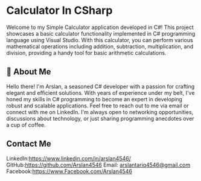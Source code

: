 
# Calculator In CSharp

Welcome to my Simple Calculator application developed in C#! This project showcases a basic calculator functionality implemented in C# programming language using Visual Studio. With this calculator, you can perform various mathematical operations including addition, subtraction, multiplication, and division, providing a handy tool for basic arithmetic calculations.
## 🚀 About Me
Hello there! I'm Arslan, a seasoned C# developer with a passion for crafting elegant and efficient solutions. With years of experience under my belt, I've honed my skills in C# programming to become an expert in developing robust and scalable applications.
Feel free to reach out to me via email or connect with me on LinkedIn. I'm always open to networking opportunities, discussions about technology, or just sharing programming anecdotes over a cup of coffee.




## Contact Me

LinkedIn:https://www.linkedin.com/in/arslan4546/
GitHub:https://github.com/Arslan4546
Email: arslantariq4546@gmail.com
Facebook:https://www.Facebook.com/Arslan4546
